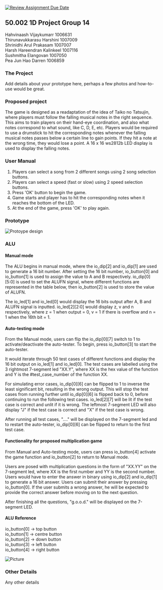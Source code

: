 [![Review Assignment Due Date](https://classroom.github.com/assets/deadline-readme-button-24ddc0f5d75046c5622901739e7c5dd533143b0c8e959d652212380cedb1ea36.svg)](https://classroom.github.com/a/5YTzVbxp)
## 50.002 1D Project Group 14

Hahvinaash Vijaykumarr      1006631  
Thirunavukkarasu Harshini   1007009  
Shrinidhi Arul Prakasam     1007007  
Harsh Hareendran Kalinkeel  1007116  
Sushmitha Elangovan         1007050  
Pea Jun Hao Darren          1006859  

### The Project

Add details about your prototype here, perhaps a few photos and how-to-use would be great.

### Proposed project

The game is designed as a readaptation of the idea of Taiko no Tatsujin, where players must follow the falling musical notes in the right sequence. This aims to train players on their hand-eye coordination, and also what notes correspond to what sound, like C, D, E, etc. Players would be required to use a drumstick to hit the corresponding notes whenever the falling musical notes passes below a certain line to gain points. If they hit a note at the wrong time, they would lose a point. A 16 x 16 ws2812b LED display is used to display the falling notes.

### User Manual

1. Players can select a song from 2 different songs using 2 song selection buttons.
2. Players can select a speed (fast or slow) using 2 speed selection buttons.
3. Press 'OK' button to begin the game.
4. Game starts and player has to hit the corresponding notes when it reaches the bottom of the LED.
5. At the end of the game, press 'OK' to play again.

### Prototype
![Protoype design](https://github.com/50002-computation-structures/1d-project-14/blob/master/images/Prototype.jpg)

### ALU

#### Manual mode
The ALU begins in manual mode, where the io_dip[2] and io_dip[1] are used to generate a 16 bit number. After setting the 16 bit number, io_button[0] and io_button[1] is used to assign the value to A and B respectively. io_dip[0][5:0] is used to set the ALUFN signal, where different functions are represented in the table below, then io_button[2] is used to store the value of ALUFN.

The io_led[1] and io_led[0] would display the 16 bits output after A, B and ALUFN signal is inputted. io_led[2][2:0] would display z, v and n respectively, where z = 1 when output = 0, v = 1 if there is overflow and n = 1 when the 16th bit = 1.

#### Auto-testing mode
From the Manual mode, users can flip the io_dip[0][7] switch to 1 to activate/deactivate the auto-tester. To begin, press io_button[3] to start the auto-tester.  

It would iterate through 50 test cases of different functions and display the 16 bit output on io_led[1] and io_led[0]. The test cases are labelled  using the 3 rightmost 7-segment led "XX.Y", where XX is the hex value of the function and Y is the #test_case_number of the function XX.  

For simulating error cases, io_dip[0][6] can be flipped to 1 to inverse the least significant bit, resulting in the wrong output. This will stop the test cases from running further until io_dip[0][6] is flipped back to 0, before continuing to run the following test cases. io_led[2][7] will be lit if the test case is correct and unlit if it is wrong. The leftmost 7-segment LED will also display "J" if the test case is correct and "X" if the test case is wrong.

After running all test cases, "...." will be displayed on the 7-segment led and to restart the auto-tester, io_dip[0][6] can be flipped to return to the first test case.

#### Functionality for proposed multiplication game
From Manual and Auto-testing mode, users can press io_button[4] activate the game function and io_button[2] to return to Manual mode.

Users are posed with multiplication questions in the form of "XX.YY" on the 7-segment led, where XX is the first number and YY is the second number. Users would have to enter the answer in binary using io_dip[2] and io_dip[1] to generate a 16 bit answer. Users can submit their answer by pressing io_button[0]. If the user submits a wrong answer, he will be expected to provide the correct answer before moving on to the next question.  

After finishing all the questions, "g.o.o.d." will be displayed on the 7-segment LED.

#### ALU Reference
io_button[0] -> top button   
io_button[1] -> centre button  
io_button[2] -> down button            
io_button[3] -> left button  
io_button[4] -> right button

![Picture](https://github.com/50002-computation-structures/1d-project-14/assets/122805747/929f3786-eac3-42f6-b950-190cca37507e)


### Other Details

Any other details
